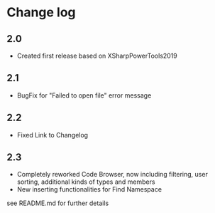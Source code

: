 # Change log

## 2.0

- Created first release based on XSharpPowerTools2019

## 2.1

- BugFix for "Failed to open file" error message

## 2.2

- Fixed Link to Changelog

## 2.3

- Completely reworked Code Browser, now including filtering, user sorting, additional kinds of types and members
- New inserting functionalities for Find Namespace

see README.md for further details